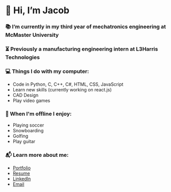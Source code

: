  # 👋 Hi, I’m Jacob
 ### 📚 I’m currently in my third year of mechatronics engineering at McMaster University
 ### ⏳ Previously a manufacturing engineering intern at L3Harris Technologies
 ### 💻 Things I do with my computer:
  - Code in Python, C, C++, C#, HTML, CSS, JavaScript
  - Learn new skills (currently working on react.js)
  - CAD Design
  - Play video games
 ### 🌳 When I'm offline I enjoy:
  - Playing soccer
  - Snowboarding
  - Golfing
  - Play guitar
 ### 📬 Learn more about me:
  - [Portfolio](https://fostej26.github.io/)
  - [Resume](https://github.com/user-attachments/files/16249773/Jacob_Foster_Resume.pdf)
  - [LinkedIn](https://www.linkedin.com/in/jacobnfoster/)
  - [Email](mailto:fostej26@mcmaster.ca)
